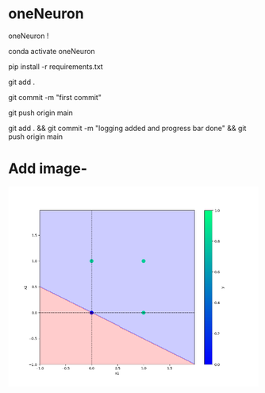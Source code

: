 # oneNeuron
oneNeuron !


conda activate oneNeuron

pip install -r requirements.txt

git add .

git commit -m "first commit"

git push origin main

git add . && git commit -m "logging added and progress bar done" && git push origin main


# Add image-
![sample Image](plots/or.png)